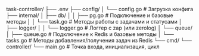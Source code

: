 task-controller/
├── .env
├── config/
│   └── config.go                  # Загрузка конфига
├── internal/
│   ├── db/
│   │   ├── pg.go                 # Подключение и базовые методы
│   │   └── task.go               # Методы работы с задачами и статусами
│   ├── logger/
│   │   └── logger.go             # Логгер с zap (или zerolog)
│   └── queue/
│       ├── queue.go              # Подключение к Redis и базовые методы
│       └── tasks.go              # Методы добавления/получения задач из Redis
└── cmd/
    └── controller/
        └── main.go               # Точка входа, инициализация, цикл